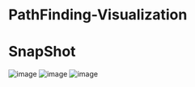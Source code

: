 # PathFinding-Visualization

# SnapShot

![image](https://user-images.githubusercontent.com/56509384/145198398-0713110e-08bc-4a48-aa6a-9126358bef0d.png)
![image](https://user-images.githubusercontent.com/56509384/145198419-9f8309ed-8640-4652-8be8-29042edb3d8b.png)
![image](https://user-images.githubusercontent.com/56509384/145198434-e89bcbe7-0c76-4dbc-bf3a-17518888ba2a.png)
